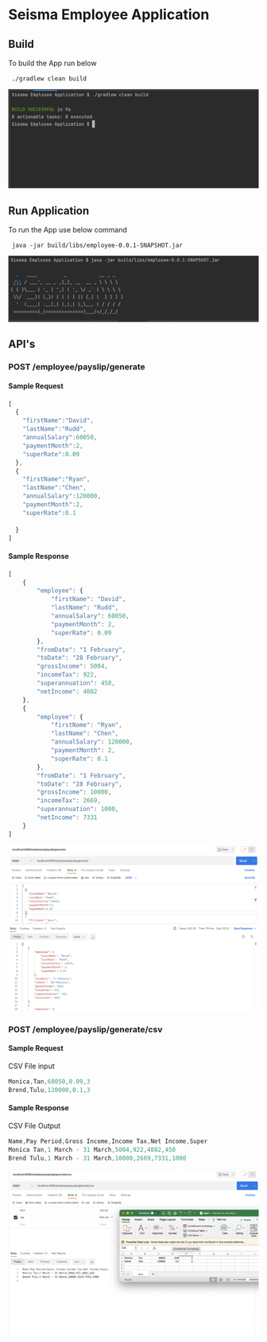 # Seisma Employee Application

## Build

To build the App run below

```
 ./gradlew clean build
```
![alt text](https://github.com/AishwaryaChavan12/SeismaEmployeeApplication/blob/main/demo/1.png)

## Run Application
To run the App use below command

```
 java -jar build/libs/employee-0.0.1-SNAPSHOT.jar  
```
![alt text](https://github.com/AishwaryaChavan12/SeismaEmployeeApplication/blob/main/demo/2.png)

## API's
### POST /employee/payslip/generate
#### Sample Request
```javascript
[
  {
  	"firstName":"David",
   	"lastName":"Rudd",
   	"annualSalary":60050,
  	"paymentMonth":2,
  	"superRate":0.09
  },
  {
   	"firstName":"Ryan",
   	"lastName":"Chen",
   	"annualSalary":120000,
   	"paymentMonth":2,
   	"superRate":0.1
    
  }
]

```
#### Sample Response
```javascript
[
    {
        "employee": {
            "firstName": "David",
            "lastName": "Rudd",
            "annualSalary": 60050,
            "paymentMonth": 2,
            "superRate": 0.09
        },
        "fromDate": "1 February",
        "toDate": "28 February",
        "grossIncome": 5004,
        "incomeTax": 922,
        "superannuation": 450,
        "netIncome": 4082
    },
    {
        "employee": {
            "firstName": "Ryan",
            "lastName": "Chen",
            "annualSalary": 120000,
            "paymentMonth": 2,
            "superRate": 0.1
        },
        "fromDate": "1 February",
        "toDate": "28 February",
        "grossIncome": 10000,
        "incomeTax": 2669,
        "superannuation": 1000,
        "netIncome": 7331
    }
]
```
![alt text](https://github.com/AishwaryaChavan12/SeismaEmployeeApplication/blob/main/demo/3.png)

### POST /employee/payslip/generate/csv
#### Sample Request
CSV File input
```javascript
Monica,Tan,60050,0.09,3
Brend,Tulu,120000,0.1,3
```

#### Sample Response
CSV File Output
```javascript
Name,Pay Period,Gross Income,Income Tax,Net Income,Super
Monica Tan,1 March - 31 March,5004,922,4082,450
Brend Tulu,1 March - 31 March,10000,2669,7331,1000
```
![alt text](https://github.com/AishwaryaChavan12/SeismaEmployeeApplication/blob/main/demo/4.png)

